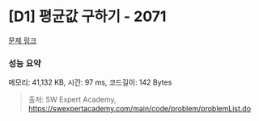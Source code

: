 # [D1] 평균값 구하기 - 2071 

[문제 링크](https://swexpertacademy.com/main/code/problem/problemDetail.do?contestProbId=AV5QRnJqA5cDFAUq) 

### 성능 요약

메모리: 41,132 KB, 시간: 97 ms, 코드길이: 142 Bytes



> 출처: SW Expert Academy, https://swexpertacademy.com/main/code/problem/problemList.do